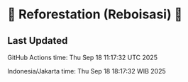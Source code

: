 
# 🌳 Reforestation (Reboisasi) 🌲

## Last Updated

GitHub Actions time: Thu Sep 18 11:17:32 UTC 2025

Indonesia/Jakarta time: Thu Sep 18 18:17:32 WIB 2025
